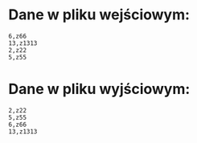 # Dane w pliku wejściowym:
```
6,z66
13,z1313
2,z22
5,z55
```

# Dane w pliku wyjściowym:
```
2,z22
5,z55
6,z66
13,z1313
```